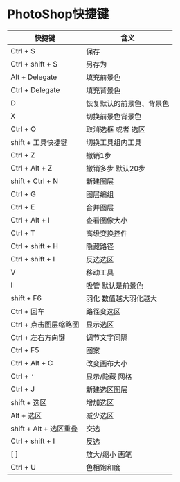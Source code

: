 # PhotoShop快捷键

|  快捷键   | 含义  |
|  ----  | ----  |
| Ctrl + S  | 保存 |
| Ctrl + shift + S  | 另存为 |
| Alt + Delegate | 填充前景色 |
| Ctrl + Delegate  | 填充背景色 |
| D | 恢复默认的前景色、背景色 |
| X | 切换前景色背景色 |
| Ctrl + O | 取消选框 或者 选区 |
| shift +  工具快捷键 | 切换工具组内工具 |
| Ctrl + Z | 撤销1步 |
| Ctrl + Alt + Z | 撤销多步 默认20步 |
| shift + Ctrl +  N | 新建图层 |
| Ctrl + G | 图层编组 |
| Ctrl + E | 合并图层 |
| Ctrl + Alt + I | 查看图像大小 |
| Ctrl + T | 高级变换控件 |
| Ctrl + shift + H | 隐藏路径 |
| Ctrl + shift + I | 反选选区 |
| V | 移动工具 |
| I | 吸管 默认是前景色 |
| shift + F6 | 羽化 数值越大羽化越大 |
| Ctrl + 回车 | 路径变选区 |
| Ctrl + 点击图层缩略图 | 显示选区 |
| Ctrl + 左右方向键 | 调节文字间隔 |
| Ctrl + F5 | 图案 |
| Ctrl + Alt + C | 改变画布大小 |
| Ctrl + `‘` | 显示/隐藏 网格 |
| Ctrl + J | 新建选区图层 |
| shift + 选区 | 增加选区 |
| Alt + 选区 | 减少选区 |
| shift + Alt + 选区重叠 | 交选 |
| Ctrl + shift + I | 反选 |
| [  ] | 放大/缩小  画笔 |
| Ctrl + U | 色相饱和度 |